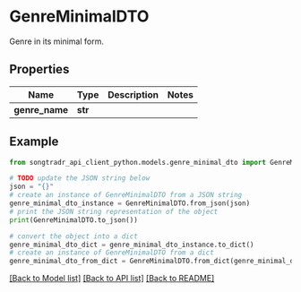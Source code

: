# GenreMinimalDTO

Genre in its minimal form.

## Properties

Name | Type | Description | Notes
------------ | ------------- | ------------- | -------------
**genre_name** | **str** |  | 

## Example

```python
from songtradr_api_client_python.models.genre_minimal_dto import GenreMinimalDTO

# TODO update the JSON string below
json = "{}"
# create an instance of GenreMinimalDTO from a JSON string
genre_minimal_dto_instance = GenreMinimalDTO.from_json(json)
# print the JSON string representation of the object
print(GenreMinimalDTO.to_json())

# convert the object into a dict
genre_minimal_dto_dict = genre_minimal_dto_instance.to_dict()
# create an instance of GenreMinimalDTO from a dict
genre_minimal_dto_from_dict = GenreMinimalDTO.from_dict(genre_minimal_dto_dict)
```
[[Back to Model list]](../README.md#documentation-for-models) [[Back to API list]](../README.md#documentation-for-api-endpoints) [[Back to README]](../README.md)


